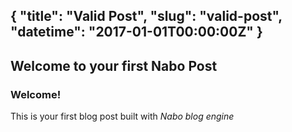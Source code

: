 {
  "title": "Valid Post",
  "slug": "valid-post",
  "datetime": "2017-01-01T00:00:00Z"
}
---
Welcome to your first Nabo Post
---
### Welcome!

This is your first blog post built with *Nabo blog engine*
